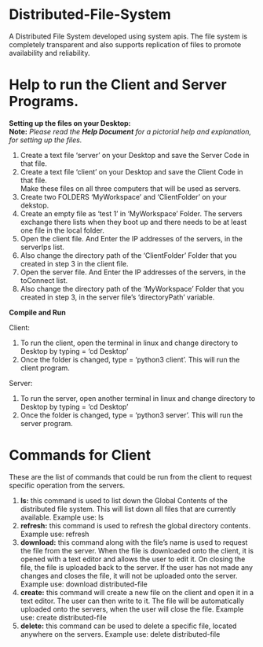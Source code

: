 # Distributed-File-System
A Distributed File System developed using system apis. The file system is completely transparent and also supports replication of files to promote availability and reliability.

# Help to run the Client and Server Programs.  

**Setting up the files on your Desktop:**  
**Note:** _Please read the **Help Document** for a pictorial help and explanation, for setting up the files._  

1. Create a text file ‘server’ on your Desktop and save the Server Code in that file.  
2. Create a text file ‘client’ on your Desktop and save the Client Code in that file.  
Make these files on all three computers that will be used as servers.  
3. Create two FOLDERS ‘MyWorkspace’ and ‘ClientFolder’ on your dekstop.  
4. Create an empty file as ‘test 1’ in ‘MyWorkspace’ Folder. The servers exchange there lists when they boot up and there needs to be at least one file in the local folder.  
5. Open the client file. And Enter the IP addresses of the servers, in the serverIps list.  
6. Also change the directory path of the ‘ClientFolder’ Folder that you created in step 3 in the client file.  
7. Open the server file. And Enter the IP addresses of the servers, in the toConnect list.  
8. Also change the directory path of the ‘MyWorkspace’ Folder that you created in step 3, in the server file’s ‘directoryPath’ variable.  

**Compile and Run**  

Client:  
1. To run the client, open the terminal in linux and change directory to Desktop by typing = ‘cd Desktop’  
2. Once the folder is changed, type = ‘python3 client’. This will run the client program.  

Server:  
1. To run the server, open another terminal in linux and change directory to Desktop by typing = ‘cd Desktop’  
2. Once the folder is changed, type = ‘python3 server’. This will run the server program.  

# Commands for Client  

These are the list of commands that could be run from the client to request specific operation from the servers.  

1. **ls:** this command is used to list down the Global Contents of the distributed file system. This will list down all files that are currently available. Example use: ls  
2. **refresh:** this command is used to refresh the global directory contents. Example use: refresh  
3. **download:** this command along with the file’s name is used to request the file from the server. When the file is downloaded onto the client, it is opened with a text editor and allows the user to edit it. On closing the file, the file is uploaded back to the server. If the user has not made any changes and closes the file, it will not be uploaded onto the server. Example use: download distributed-file  
4. **create:** this command will create a new file on the client and open it in a text editor. The user can then write to it. The file will be automatically uploaded onto the servers, when the user will close the file. Example use: create distributed-file  
5. **delete:** this command can be used to delete a specific file, located anywhere on the servers. Example use: delete distributed-file  
